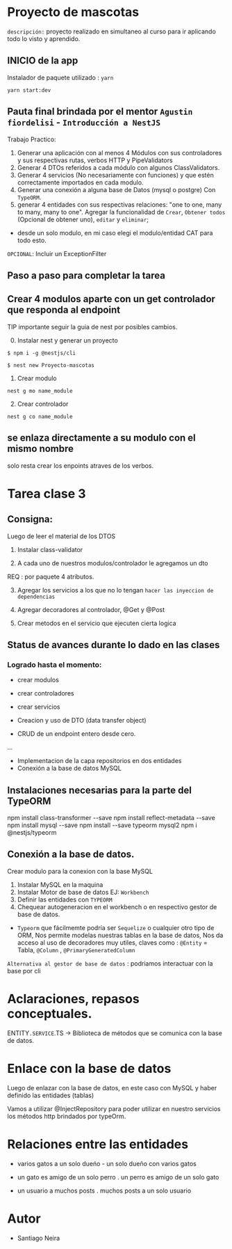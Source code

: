 # Proyecto de mascotas
``descripción:`` proyecto realizado en simultaneo al curso para ir aplicando todo lo visto y aprendido. 

## INICIO de la app
Instalador de paquete utilizado : ``yarn``

````
yarn start:dev 
````

## Pauta final brindada por el mentor ``Agustin fiordelisi`` - ``Introducción a NestJS``
Trabajo Practico: 
 1. Generar una aplicación con al menos 4 Módulos con sus controladores y sus respectivas rutas, verbos HTTP y PipeValidators 
 2. Generar 4 DTOs referidos a cada módulo con algunos ClassValidators. 
 3. Generar 4 servicios (No necesariamente con funciones) y que estén correctamente importados en cada modulo. 
 4. Generar una conexión a alguna base de Datos (mysql o postgre) Con ``TypeORM``.
 5. generar 4 entidades con sus respectivas relaciones: "one to one, many to many, many to one".
  Agregar la funcionalidad de ``Crear``, ``Obtener todos`` (Opcional de obtener uno), ``editar`` y ``eliminar``; 
  
  * desde un solo modulo, en mi caso elegi el modulo/entidad CAT para todo esto.
  
  ``OPCIONAL``: Incluir un ExceptionFilter


## Paso a paso para completar la tarea

## Crear 4 modulos aparte con un get controlador que responda al endpoint

TIP importante seguir la guia de nest por posibles cambios.

0. Instalar nest y generar un proyecto

````
$ npm i -g @nestjs/cli

$ nest new Proyecto-mascotas
````

1. Crear modulo

````
nest g mo name_module
````

2. Crear controlador

````
nest g co name_module
````

## se enlaza directamente a su modulo con el mismo nombre
solo resta crear los enpoints atraves de los verbos.


# Tarea clase 3

## Consigna: 

Luego de leer el material de los DTOS

1. Instalar class-validator

2. A cada uno de nuestros modulos/controlador le agregamos un dto

REQ : por paquete 4 atributos.

3. Agregar los servicios a los que no lo tengan `hacer las inyeccion de dependencias`


4. Agregar decoradores al controlador, @Get y @Post


5. Crear metodos en el servicio que ejecuten cierta logica


## Status de avances durante lo dado en las clases

### Logrado hasta el momento:
 
 - crear modulos
 - crear controladores
 - crear servicios

 - Creacion y uso de DTO (data transfer object)
 - CRUD de un endpoint entero desde cero.

... 
- Implementacion de la capa repositorios en dos entidades
- Conexión a la base de datos MySQL


## Instalaciones necesarias para la parte del TypeORM


npm install class-transformer --save
npm install reflect-metadata --save
npm install mysql --save
npm install --save typeorm mysql2
npm i @nestjs/typeorm


## Conexión a la base de datos.
Crear modulo para la conexion con la base MySQL

1. Instalar MySQL en la maquina
2. Instalar Motor de base de datos EJ: ``Workbench``
3. Definir las entidades con ``TYPEORM``
4. Chequear autogeneracion en el workbench o en respectivo gestor de base de datos.

- ``Typeorm`` que fácilmemte podría ser ``Sequelize`` o cualquier otro tipo de ORM,
Nos permite modelas nuestras tablas en la base de datos,
Nos da acceso al uso de decoradores muy utiles, claves como : ``@Entity`` = Tabla,  ``@Column`` , ``@PrimaryGeneratedColumn``

``Alternativa al gestor de base de datos`` : podriamos interactuar con la base por cli

# Aclaraciones, repasos conceptuales.

ENTITY``.SERVICE``.TS ->  Biblioteca de métodos que se comunica con la base de datos.


# Enlace con la base de datos

Luego de enlazar con la base de datos, en este caso con MySQL y haber definido las entidades (tablas)

Vamos a utilizar @InjectRepository para poder utilizar en nuestro servicios los métodos http brindados por typeOrm.


# Relaciones entre las entidades

- varios gatos a un solo dueńo - un solo dueño con varios gatos

- un gato es amigo de un solo perro . un perro es amigo de un solo gato

- un usuario a muchos posts . muchos posts a un solo usuario

# Autor

- Santiago Neira